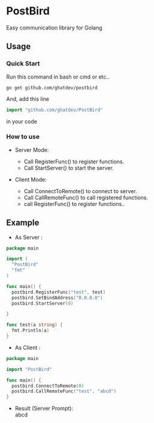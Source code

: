 # PostBird
Easy communication library for Golang

## Usage
### Quick Start
Run this command in bash or cmd or etc.. 
```shell
go get github.com/ghatdev/postbird
```
And, add this line 
```go
import "github.com/ghatdev/PostBird"
``` 
in your code

### How to use	
- Server Mode:  
  - Call RegisterFunc() to register functions.  
  - Call StartServer() to start the server.  
  
- Client Mode:   
  - Call ConnectToRemote() to connect to server.  
  - Call CallRemoteFunc() to call registered functions.  
  - call RegisterFunc() to register functions..  
  
## Example
  - As Server :
  ```go
  package main

import (
	"PostBird"
	"fmt"
)

func main() {
	postbird.RegisterFunc("test", test)
	postbird.SetBindAddress("0.0.0.0")
	postbird.StartServer(0)

}

func test(a string) {
	fmt.Println(a)
}
```  
  - As Client :  
  ```go
  package main

import "PostBird"

func main() {
	postbird.ConnectToRemote(0)
	postbird.CallRemoteFunc("test", "abcd")
}
```  

  - Result (Server Prompt):  
    abcd
